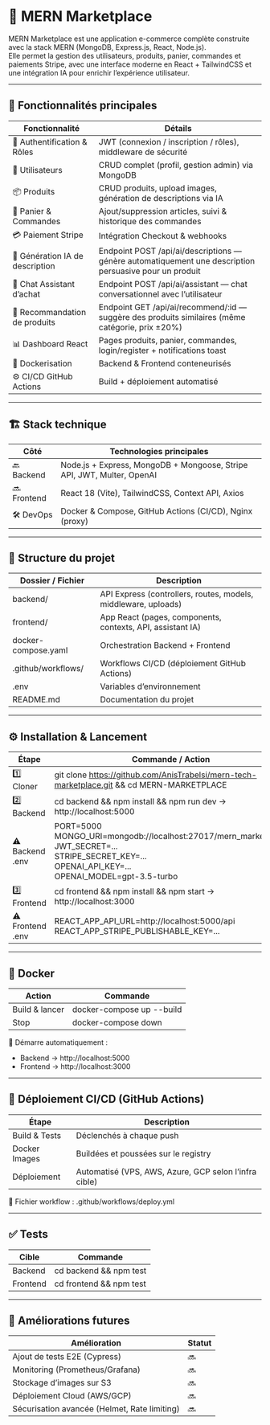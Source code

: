 # 🛒 MERN Marketplace

MERN Marketplace est une application e-commerce complète construite avec la stack MERN (MongoDB, Express.js, React, Node.js).  
Elle permet la gestion des utilisateurs, produits, panier, commandes et paiements Stripe, avec une interface moderne en React + TailwindCSS et une intégration IA pour enrichir l’expérience utilisateur.

---

## 🚩 Fonctionnalités principales

| Fonctionnalité              | Détails                                                                 |
| -------------------------- | ------------------------------------------------------------------------ |
| 🔑 Authentification & Rôles | JWT (connexion / inscription / rôles), middleware de sécurité           |
| 👤 Utilisateurs              | CRUD complet (profil, gestion admin) via MongoDB                        |
| 📦 Produits                  | CRUD produits, upload images, génération de descriptions via IA         |
| 🛒 Panier & Commandes        | Ajout/suppression articles, suivi & historique des commandes            |
| 💳 Paiement Stripe           | Intégration Checkout & webhooks                                         |
| 📃 Génération IA de description | Endpoint POST /api/ai/descriptions — génère automatiquement une description persuasive pour un produit |
| 💬 Chat Assistant d’achat     | Endpoint POST /api/ai/assistant — chat conversationnel avec l’utilisateur |
| 🧠 Recommandation de produits | Endpoint GET /api/ai/recommend/:id — suggère des produits similaires (même catégorie, prix ±20%) |
| 📊 Dashboard React           | Pages produits, panier, commandes, login/register + notifications toast |
| 🐳 Dockerisation             | Backend & Frontend conteneurisés                                        |
| ⚙️ CI/CD GitHub Actions      | Build + déploiement automatisé                                          |

---

## 🏗️ Stack technique

| Côté        | Technologies principales                                                 |
|-------------|--------------------------------------------------------------------------|
| 🔙 Backend  | Node.js + Express, MongoDB + Mongoose, Stripe API, JWT, Multer, OpenAI   |
| 🔜 Frontend | React 18 (Vite), TailwindCSS, Context API, Axios                         |
| 🛠️ DevOps   | Docker & Compose, GitHub Actions (CI/CD), Nginx (proxy)                  |

---

## 📂 Structure du projet

| Dossier / Fichier     | Description                                                  |
|-----------------------|--------------------------------------------------------------|
| backend/              | API Express (controllers, routes, models, middleware, uploads) |
| frontend/             | App React (pages, components, contexts, API, assistant IA)   |
| docker-compose.yaml   | Orchestration Backend + Frontend                             |
| .github/workflows/    | Workflows CI/CD (déploiement GitHub Actions)                 |
| .env                  | Variables d’environnement                                     |
| README.md             | Documentation du projet                                      |

---

## ⚙️ Installation & Lancement

| Étape         | Commande / Action                                                                 |
|---------------|------------------------------------------------------------------------------------|
| 1️⃣ Cloner     | git clone https://github.com/AnisTrabelsi/mern-tech-marketplace.git && cd MERN-MARKETPLACE |
| 2️⃣ Backend    | cd backend && npm install && npm run dev → http://localhost:5000                 |
| ⚠️ Backend .env | PORT=5000<br>MONGO_URI=mongodb://localhost:27017/mern_marketplace<br>JWT_SECRET=...<br>STRIPE_SECRET_KEY=...<br>OPENAI_API_KEY=...<br>OPENAI_MODEL=gpt-3.5-turbo |
| 3️⃣ Frontend   | cd frontend && npm install && npm start → http://localhost:3000                  |
| ⚠️ Frontend .env | REACT_APP_API_URL=http://localhost:5000/api<br>REACT_APP_STRIPE_PUBLISHABLE_KEY=... |

---

## 🐳 Docker

| Action         | Commande                    |
|----------------|-----------------------------|
| Build & lancer | docker-compose up --build   |
| Stop           | docker-compose down         |

📌 Démarre automatiquement :
- Backend → http://localhost:5000
- Frontend → http://localhost:3000

---

## 🚀 Déploiement CI/CD (GitHub Actions)

| Étape         | Description                                                    |
|---------------|----------------------------------------------------------------|
| Build & Tests | Déclenchés à chaque push                                       |
| Docker Images | Buildées et poussées sur le registry                           |
| Déploiement   | Automatisé (VPS, AWS, Azure, GCP selon l’infra cible)         |

📂 Fichier workflow : .github/workflows/deploy.yml

---

## ✅ Tests

| Cible    | Commande                 |
|----------|--------------------------|
| Backend  | cd backend && npm test   |
| Frontend | cd frontend && npm test  |

---

## 📌 Améliorations futures

| Amélioration                          | Statut |
|--------------------------------------|--------|
| Ajout de tests E2E (Cypress)         | 🔜     |
| Monitoring (Prometheus/Grafana)      | 🔜     |
| Stockage d’images sur S3             | 🔜     |
| Déploiement Cloud (AWS/GCP)          | 🔜     |
| Sécurisation avancée (Helmet, Rate limiting) | 🔜 |
